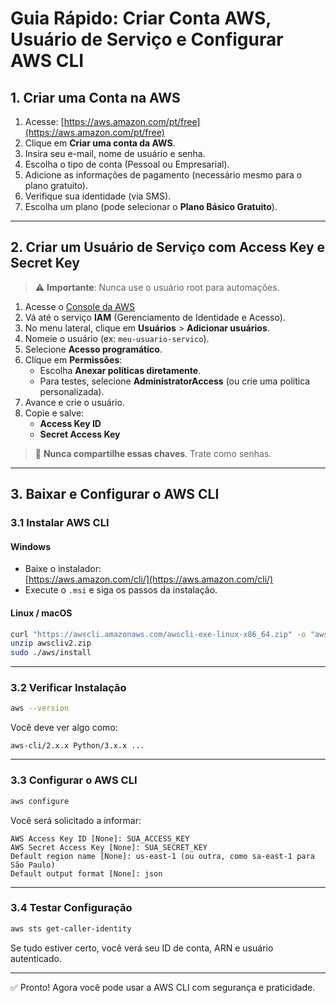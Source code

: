 
# Guia Rápido: Criar Conta AWS, Usuário de Serviço e Configurar AWS CLI

## 1. Criar uma Conta na AWS

1. Acesse: [https://aws.amazon.com/pt/free](https://aws.amazon.com/pt/free)
2. Clique em **Criar uma conta da AWS**.
3. Insira seu e-mail, nome de usuário e senha.
4. Escolha o tipo de conta (Pessoal ou Empresarial).
5. Adicione as informações de pagamento (necessário mesmo para o plano gratuito).
6. Verifique sua identidade (via SMS).
7. Escolha um plano (pode selecionar o **Plano Básico Gratuito**).

---

## 2. Criar um Usuário de Serviço com Access Key e Secret Key

> ⚠️ **Importante**: Nunca use o usuário root para automações.

1. Acesse o [Console da AWS](https://console.aws.amazon.com/)
2. Vá até o serviço **IAM** (Gerenciamento de Identidade e Acesso).
3. No menu lateral, clique em **Usuários** > **Adicionar usuários**.
4. Nomeie o usuário (ex: `meu-usuario-servico`).
5. Selecione **Acesso programático**.
6. Clique em **Permissões**:
   - Escolha **Anexar políticas diretamente**.
   - Para testes, selecione **AdministratorAccess** (ou crie uma política personalizada).
7. Avance e crie o usuário.
8. Copie e salve:
   - **Access Key ID**
   - **Secret Access Key**

> 🔐 **Nunca compartilhe essas chaves**. Trate como senhas.

---

## 3. Baixar e Configurar o AWS CLI

### 3.1 Instalar AWS CLI

#### Windows

- Baixe o instalador:  
  [https://aws.amazon.com/cli/](https://aws.amazon.com/cli/)
- Execute o `.msi` e siga os passos da instalação.

#### Linux / macOS

```bash
curl "https://awscli.amazonaws.com/awscli-exe-linux-x86_64.zip" -o "awscliv2.zip"
unzip awscliv2.zip
sudo ./aws/install
```

---

### 3.2 Verificar Instalação

```bash
aws --version
```

Você deve ver algo como:
```
aws-cli/2.x.x Python/3.x.x ...
```

---

### 3.3 Configurar o AWS CLI

```bash
aws configure
```

Você será solicitado a informar:

```
AWS Access Key ID [None]: SUA_ACCESS_KEY
AWS Secret Access Key [None]: SUA_SECRET_KEY
Default region name [None]: us-east-1 (ou outra, como sa-east-1 para São Paulo)
Default output format [None]: json
```

---

### 3.4 Testar Configuração

```bash
aws sts get-caller-identity
```

Se tudo estiver certo, você verá seu ID de conta, ARN e usuário autenticado.

---

✅ Pronto! Agora você pode usar a AWS CLI com segurança e praticidade.
